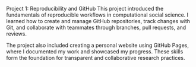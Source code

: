 Project 1: Reproducibility and GitHub
This project introduced the fundamentals of reproducible workflows in computational social science.
I learned how to create and manage GitHub repositories, track changes with Git, and collaborate with teammates through branches, pull requests, and reviews.

The project also included creating a personal website using GitHub Pages, where I documented my work and showcased my progress.
These skills form the foundation for transparent and collaborative research practices.
